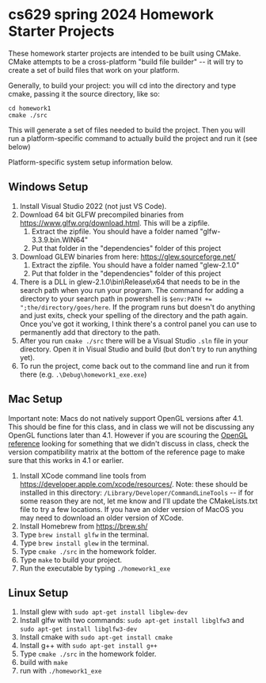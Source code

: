 # cs629 spring 2024 Homework Starter Projects

These homework starter projects are intended to be built using CMake. CMake attempts to be a cross-platform "build file builder" -- it will try to create a set of build files that work on your platform.

Generally, to build your project: you will cd into the directory and type cmake, passing it the source directory, like so:

```
cd homework1
cmake ./src
```

This will generate a set of files needed to build the project. Then you will run a platform-specific command to actually build the project and run it (see below)

Platform-specific system setup information below.

## Windows Setup

1. Install Visual Studio 2022 (not just VS Code).
1. Download 64 bit GLFW precompiled binaries from https://www.glfw.org/download.html. This will be a zipfile.
   1. Extract the zipfile. You should have a folder named "glfw-3.3.9.bin.WIN64"
   1. Put that folder in the "dependencies" folder of this project
1. Download GLEW binaries from here: https://glew.sourceforge.net/
   1. Extract the zipfile. You should have a folder named "glew-2.1.0"
   1. Put that folder in the "dependencies" folder of this project
1. There is a DLL in glew-2.1.0\bin\Release\x64 that needs to be in the search path when you run your program. The command for adding a directory to your search path in powershell is `$env:PATH += ";the/directory/goes/here`. If the program runs but doesn't do anything and just exits, check your spelling of the directory and the path again. Once you've got it working, I think there's a control panel you can use to permanently add that directory to the path.
1. After you run `cmake ./src` there will be a Visual Studio `.sln` file in your directory. Open it in Visual Studio and build (but don't try to run anything yet).
1. To run the project, come back out to the command line and run it from there (e.g. `.\Debug\homework1_exe.exe`)

## Mac Setup

Important note: Macs do not natively support OpenGL versions after 4.1. This should be fine for this class, and in class we will not be discussing any OpenGL functions later than 4.1. However if you are scouring the [OpenGL reference](https://registry.khronos.org/OpenGL-Refpages/gl4/) looking for something that we didn't discuss in class, check the version compatibility matrix at the bottom of the reference page to make sure that this works in 4.1 or earlier.

1. Install XCode command line tools from https://developer.apple.com/xcode/resources/. Note: these should be installed in this directory: `/Library/Developer/CommandLineTools` -- if for some reason they are not, let me know and I'll update the CMakeLists.txt file to try a few locations. If you have an older version of MacOS you may need to download an older version of XCode.
1. Install Homebrew from https://brew.sh/
1. Type `brew install glfw` in the terminal.
1. Type `brew install glew` in the terminal.
1. Type `cmake ./src` in the homework folder.
1. Type `make` to build your project.
1. Run the executable by typing `./homework1_exe`

## Linux Setup

1. Install glew with `sudo apt-get install libglew-dev`
1. Install glfw with two commands: `sudo apt-get install libglfw3` and `sudo apt-get install libglfw3-dev`
1. Install cmake with `sudo apt-get install cmake`
1. Install g++ with `sudo apt-get install g++`
1. Type `cmake ./src` in the homework folder.
1. build with `make`
1. run with `./homework1_exe`

